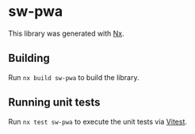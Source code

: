 # sw-pwa

This library was generated with [Nx](https://nx.dev).

## Building

Run `nx build sw-pwa` to build the library.

## Running unit tests

Run `nx test sw-pwa` to execute the unit tests via [Vitest](https://vitest.dev/).
